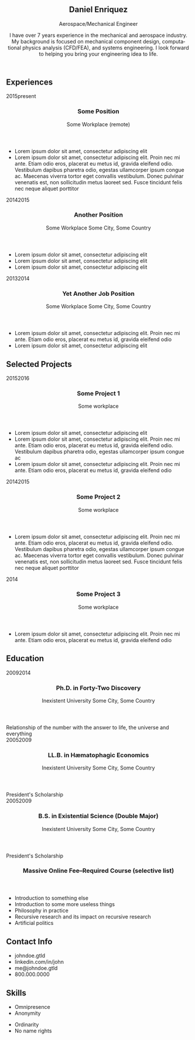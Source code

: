 <html>
  <head>
    <meta charset="utf-8" />
  </head>
  <body lang="en">
    <section id="main">
      <header id="title">
        <h1>Daniel Enriquez</h1>
        <span class="subtitle">Aerospace/Mechanical Engineer</span>
        <p>I have over 7 years experience in the mechanical and aerospace industry. My background is focused on mechanical component design, computational physics analysis (CFD/FEA), and systems engineering. I look forward to helping you bring your engineering idea to life.  </p>
      </header>
      <section class="main-block">
        <h2>
          <i class="fa fa-suitcase"></i> Experiences
        </h2>
        <section class="blocks">
          <div class="date">
            <span>2015</span><span>present</span>
          </div>
          <div class="decorator">
          </div>
          <div class="details">
            <header>
              <h3>Some Position</h3>
              <span class="place">Some Workplace</span>
              <span class="location">(remote)</span>
            </header>
            <div>
              <ul>
                <li>Lorem ipsum dolor sit amet, consectetur adipiscing elit</li>
                <li>Lorem ipsum dolor sit amet, consectetur adipiscing elit. Proin nec mi ante. Etiam odio eros, placerat eu metus id, gravida eleifend odio. Vestibulum dapibus pharetra odio, egestas ullamcorper ipsum congue ac. Maecenas viverra tortor eget convallis vestibulum. Donec pulvinar venenatis est, non sollicitudin metus laoreet sed. Fusce tincidunt felis nec neque aliquet porttitor</li>
              </ul>
              </div>
          </div>
        </section>
        <section class="blocks">
          <div class="date">
            <span>2014</span><span>2015</span>
          </div>
          <div class="decorator">
          </div>
          <div class="details">
            <header>
              <h3>Another Position</h3>
              <span class="place">Some Workplace</span>
              <span class="location">Some City, Some Country</span>
            </header>
            <div>
              <ul>
                <li>Lorem ipsum dolor sit amet, consectetur adipiscing elit</li>
                <li>Lorem ipsum dolor sit amet, consectetur adipiscing elit</li>
                <li>Lorem ipsum dolor sit amet, consectetur adipiscing elit</li>
              </ul>
            </div>
          </div>
        </section>
        <section class="blocks">
          <div class="date">
            <span>2013</span><span>2014</span>
          </div>
          <div class="decorator">
          </div>
          <div class="details">
            <header>
              <h3>Yet Another Job Position</h3>
              <span class="place">Some Workplace</span>
              <span class="location">Some City, Some Country</span>
            </header>
            <div>
              <ul>
                <li>Lorem ipsum dolor sit amet, consectetur adipiscing elit. Proin nec mi ante. Etiam odio eros, placerat eu metus id, gravida eleifend odio</li>
                <li>Lorem ipsum dolor sit amet, consectetur adipiscing elit</li>
              </ul>
              </div>
          </div>
        </section>
      </section>
      <section class="main-block">
        <h2>
          <i class="fa fa-folder-open"></i> Selected Projects
        </h2>
        <section class="blocks">
          <div class="date">
            <span>2015</span><span>2016</span>
          </div>
          <div class="decorator">
          </div>
          <div class="details">
            <header>
              <h3>Some Project 1</h3>
              <span class="place">Some workplace</span>
            </header>
            <div>
              <ul>
                <li>Lorem ipsum dolor sit amet, consectetur adipiscing elit</li>
                <li>Lorem ipsum dolor sit amet, consectetur adipiscing elit. Proin nec mi ante. Etiam odio eros, placerat eu metus id, gravida eleifend odio. Vestibulum dapibus pharetra odio, egestas ullamcorper ipsum congue ac</li>
                <li>Lorem ipsum dolor sit amet, consectetur adipiscing elit. Proin nec mi ante. Etiam odio eros, placerat eu metus id, gravida eleifend odio</li>
              </ul>
            </div>
          </div>
        </section>
        <section class="blocks">
          <div class="date">
            <span>2014</span><span>2015</span>
          </div>
          <div class="decorator">
          </div>
          <div class="details">
            <header>
              <h3>Some Project 2</h3>
              <span class="place">Some workplace</span>
            </header>
            <div>
              <ul>
                <li>Lorem ipsum dolor sit amet, consectetur adipiscing elit. Proin nec mi ante. Etiam odio eros, placerat eu metus id, gravida eleifend odio. Vestibulum dapibus pharetra odio, egestas ullamcorper ipsum congue ac. Maecenas viverra tortor eget convallis vestibulum. Donec pulvinar venenatis est, non sollicitudin metus laoreet sed. Fusce tincidunt felis nec neque aliquet porttitor</li>
              </ul>
            </div>
          </div>
        </section>
        <section class="blocks">
          <div class="date">
            <span>2014</span>
          </div>
          <div class="decorator">
          </div>
          <div class="details">
            <header>
              <h3>Some Project 3</h3>
              <span class="place">Some workplace</span>
            </header>
            <div>
              <ul>
                <li>Lorem ipsum dolor sit amet, consectetur adipiscing elit. Proin nec mi ante. Etiam odio eros, placerat eu metus id, gravida eleifend odio</li>
              </ul>
            </div>
          </div>
        </section>
      </section>
      <section class="main-block concise">
        <h2>
          <i class="fa fa-graduation-cap"></i> Education
        </h2>
        <section class="blocks">
          <div class="date">
            <span>2009</span><span>2014</span>
          </div>
          <div class="decorator">
          </div>
          <div class="details">
            <header>
              <h3>Ph.D. in Forty-Two Discovery</h3>
              <span class="place">Inexistent University</span>
              <span class="location">Some City, Some Country</span>
            </header>
            <div>Relationship of the number with the answer to life, the universe and everything</div>
          </div>
        </section>
        <section class="blocks">
          <div class="date">
            <span>2005</span><span>2009</span>
          </div>
          <div class="decorator">
          </div>
          <div class="details">
            <header>
              <h3>LL.B. in H&aelig;matophagic Economics</h3>
              <span class="place">Inexistent University</span>
              <span class="location">Some City, Some Country</span>
            </header>
            <div>President's Scholarship</div>
          </div>
        </section>
        <section class="blocks">
          <div class="date">
            <span>2005</span><span>2009</span>
          </div>
          <div class="decorator">
          </div>
          <div class="details">
            <header>
              <h3>B.S. in Existential Science (Double Major)</h3>
              <span class="place">Inexistent University</span>
              <span class="location">Some City, Some Country</span>
            </header>
            <div>President's Scholarship</div>
          </div>
        </section>
        <section class="blocks">
          <div class="date">
          </div>
          <div class="decorator">
          </div>
          <div class="details">
            <header>
              <h3>Massive Online Fee&ndash;Required Course (selective list)</h3>
            </header>
            <div class="concise">
              <ul>
                <li>Introduction to something else</li>
                <li>Introduction to some more useless things</li>
                <li>Philosophy in practice</li>
                <li>Recursive research and its impact on recursive research</li>
                <li>Artificial politics</li>
              </ul>
            </div>
          </div>
        </section>
      </section>
    </section>
    <aside id="sidebar">
      <div class="side-block" id="contact">
        <h1>
          Contact Info
        </h1>
        <ul>
          <li><i class="fa fa-globe"></i> johndoe.gtld</li>
          <li><i class="fa fa-linkedin"></i> linkedin.com/in/john</li>
          <li><i class="fa fa-envelope"></i> me@johndoe.gtld</li>
          <li><i class="fa fa-phone"></i> 800.000.0000</li>
        </ul>
      </div>
      <div class="side-block" id="skills">
        <h1>
          Skills
        </h1>
        <ul>
          <li>Omnipresence</li>
          <li>Anonymity</li>
        </ul>
        <ul>
          <li>Ordinarity</li>
          <li>No name rights</li>
        </ul>
      </div>
    </aside>
  </body>
</html>